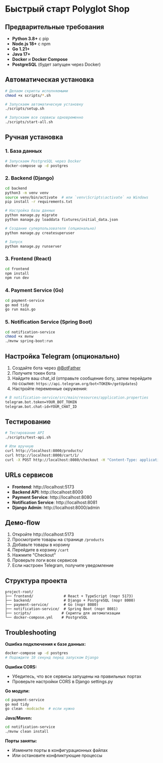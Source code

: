 # Быстрый старт Polyglot Shop

## Предварительные требования

- **Python 3.8+** с pip
- **Node.js 18+** с npm
- **Go 1.21+**
- **Java 17+**
- **Docker** и **Docker Compose**
- **PostgreSQL** (будет запущен через Docker)

## Автоматическая установка

```bash
# Делаем скрипты исполняемыми
chmod +x scripts/*.sh

# Запускаем автоматическую установку
./scripts/setup.sh

# Запускаем все сервисы одновременно
./scripts/start-all.sh
```

## Ручная установка

### 1. База данных

```bash
# Запускаем PostgreSQL через Docker
docker-compose up -d postgres
```

### 2. Backend (Django)

```bash
cd backend
python3 -m venv venv
source venv/bin/activate  # или `venv\Scripts\activate` на Windows
pip install -r requirements.txt

# Настройка базы данных
python manage.py migrate
python manage.py loaddata fixtures/initial_data.json

# Создание суперпользователя (опционально)
python manage.py createsuperuser

# Запуск
python manage.py runserver
```

### 3. Frontend (React)

```bash
cd frontend
npm install
npm run dev
```

### 4. Payment Service (Go)

```bash
cd payment-service
go mod tidy
go run main.go
```

### 5. Notification Service (Spring Boot)

```bash
cd notification-service
chmod +x mvnw
./mvnw spring-boot:run
```

## Настройка Telegram (опционально)

1. Создайте бота через [@BotFather](https://t.me/botfather)
2. Получите токен бота
3. Найдите ваш chat_id (отправьте сообщение боту, затем перейдите по ссылке: `https://api.telegram.org/bot<TOKEN>/getUpdates`)
4. Настройте переменные окружения:

```bash
# В notification-service/src/main/resources/application.properties
telegram.bot.token=YOUR_BOT_TOKEN
telegram.bot.chat-id=YOUR_CHAT_ID
```

## Тестирование

```bash
# Тестирование API
./scripts/test-api.sh

# Или вручную
curl http://localhost:8000/products/
curl http://localhost:8000/cart/1/
curl -X POST http://localhost:8080/checkout -H "Content-Type: application/json" -d '{"user_id":1}'
```

## URLs сервисов

- **Frontend**: http://localhost:5173
- **Backend API**: http://localhost:8000
- **Payment Service**: http://localhost:8080
- **Notification Service**: http://localhost:8081
- **Django Admin**: http://localhost:8000/admin

## Демо-flow

1. Откройте http://localhost:5173
2. Просмотрите товары на странице `/products`
3. Добавьте товары в корзину
4. Перейдите в корзину `/cart`
5. Нажмите "Checkout"
6. Проверьте логи всех сервисов
7. Если настроен Telegram, получите уведомление

## Структура проекта

```
project-root/
├── frontend/              # React + TypeScript (порт 5173)
├── backend/               # Django + PostgreSQL (порт 8000)
├── payment-service/       # Go (порт 8080)
├── notification-service/  # Spring Boot (порт 8081)
├── scripts/              # Скрипты для автоматизации
└── docker-compose.yml    # PostgreSQL
```

## Troubleshooting

**Ошибка подключения к базе данных:**
```bash
docker-compose up -d postgres
# Подождите 10 секунд перед запуском Django
```

**Ошибки CORS:**
- Убедитесь, что все сервисы запущены на правильных портах
- Проверьте настройки CORS в Django settings.py

**Go модули:**
```bash
cd payment-service
go mod tidy
go clean -modcache  # если нужно
```

**Java/Maven:**
```bash
cd notification-service
./mvnw clean install
```

**Порты заняты:**
- Измените порты в конфигурационных файлах
- Или остановите конфликтующие процессы
